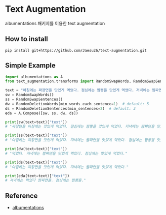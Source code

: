 # Text Augmentation

albumentations 패키지를 이용한 text augmentation

## How to install

```
pip install git+https://github.com/Jaesu26/text-augmentation.git
```

## Simple Example

```python
import albumentations as A
from text_augmentation.transforms import RandomSwapWords, RandomSwapSentences, RandomDeletionWords, RandomDeletionSentences

text = "아침에는 짜장면을 맛있게 먹었다. 점심에는 짬뽕을 맛있게 먹었다. 저녁에는 짬짜면을 맛있게 먹었다."
sw = RandomSwapWords()
ss = RandomSwapSentences()
dw = RandomDeletionWords(min_words_each_sentence=1)  # default: 5
ds = RandomDeletionSentences(min_sentences=2)  # default: 3
eda = A.Compose([sw, ss, dw, ds])

print(sw(text=text)["text"])
# "짜장면을 아침에는 맛있게 먹었다. 점심에는 짬뽕을 맛있게 먹었다. 저녁에는 짬짜면을 맛있게 먹었다."

print(ss(text=text)["text"])
# "아침에는 짜장면을 맛있게 먹었다. 저녁에는 짬짜면을 맛있게 먹었다. 점심에는 짬뽕을 맛있게 먹었다."

print(dw(text=text)["text"])
# "먹었다. 저녁에는 짬짜면을 맛있게 먹었다. 점심에는 맛있게 먹었다."

print(ds(text=text)["text"])
# "아침에는 짜장면을 맛있게 먹었다. 저녁에는 짬짜면을 맛있게 먹었다."

print(eda(text=text)["text"])
# 저녁에는 먹었다 짬짜면을. 점심에는 짬뽕을."
```

## Reference

- [albumentations](https://github.com/albumentations-team/albumentations)
